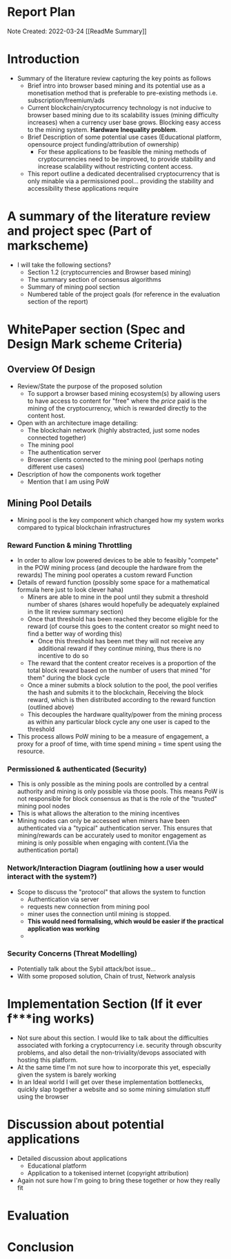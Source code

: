 # Report Plan
Note Created: 2022-03-24
[[ReadMe Summary]]

# Introduction
- Summary of the literature review capturing the key points as follows
  - Brief intro into browser based mining and its potential use as a monetisation method that is preferable to pre-existing methods i.e. subscription/freemium/ads
  - Current blockchain/cryptocurrency technology is not inducive to browser based mining due to its scalability issues (mining difficulty increases) when a currency user base grows. Blocking easy access to the mining system. **Hardware Inequality problem**.
  - Brief Description of some potential use cases (Educational platform, opensource project funding/attribution of ownership)
    - For these applications to be feasible the mining methods of cryptocurrencies need to be improved, to provide stability and increase scalability without restricting content access.
  - This report outline a dedicated decentralised cryptocurrency that is only minable via a permissioned pool... providing the stability and accessibility these applications require 

# A summary of the literature review and project spec (Part of markscheme)
- I will take the following sections?
  - Section 1.2 (cryptocurrencies and Browser based mining)
  - The summary section of consensus algorithms
  - Summary of mining pool section
  - Numbered table of the project goals (for reference in the evaluation section of the report)

# WhitePaper section (Spec and Design Mark scheme Criteria)
## Overview Of Design
- Review/State the purpose of the proposed solution
  - To support a browser based mining ecosystem(s) by allowing users to have access to content for "free" where the *price* paid is the mining of the cryptocurrency, which is rewarded directly to the content host.
- Open with an architecture image detailing:
  - The blockchain network (highly abstracted, just some nodes connected together)
  - The mining pool
  - The authentication server
  - Browser clients connected to the mining pool (perhaps noting different use cases)
- Description of how the components work together
  - Mention that I am using PoW

## Mining Pool Details
- Mining pool is the key component which changed how my system works compared to typical blockchain infrastructures
### Reward Function & mining Throttling
- In order to allow low powered devices to be able to feasibly "compete" in the POW mining process (and decouple the hardware from the rewards) The mining pool operates a custom reward Function
- Details of reward function (possibly some space for a mathematical formula here just to look clever haha)
  - Miners are able to mine in the pool until they submit a threshold number of shares (shares would hopefully be adequately explained in the lit review summary section)
  - Once that threshold has been reached they become eligible for the reward (of course this goes to the content creator so might need to find a better way of wording this)
    - Once this threshold has been met they will not receive any additional reward if they continue mining, thus there is no incentive to do so
  - The reward that the content creator receives is a proportion of the total block reward based on the number of users that mined "for them" during the block cycle
  - Once a miner submits a block solution to the pool, the pool verifies the hash and submits it to the blockchain, Receiving the block reward, which is then distributed according to the reward function (outlined above)
  - This decouples the hardware quality/power from the mining process as within any particular block cycle any one user is caped to the threshold
- This process allows PoW mining to be a measure of engagement, a proxy for a proof of time, with time spend mining = time spent using the resource.


### Permissioned & authenticated (Security)
- This is only possible as the mining pools are controlled by a central authority and mining is only possible via those pools. This means PoW is not responsible for block consensus as that is the role of the "trusted" mining pool nodes
- This is what allows the alteration to the mining incentives
- Mining nodes can only be accessed when miners have been authenticated via a "typical" authentication server. This ensures that mining/rewards can be accurately used to monitor engagement as mining is only possible when engaging with content.(Via the authentication portal)

### Network/Interaction Diagram (outlining how a user would interact with the system?)
- Scope to discuss the "protocol" that allows the system to function
  - Authentication via server
  - requests new connection from mining pool
  - miner uses the connection until mining is stopped.
  - **This would need formalising, which would be easier if the practical application was working**
  - 
### Security Concerns (Threat Modelling)
- Potentially talk about the Sybil attack/bot issue...
- With some proposed solution, Chain of trust, Network analysis

# Implementation Section (If it ever f***ing works)
- Not sure about this section. I would like to talk about the difficulties associated with forking a cryptocurrency i.e. security through obscurity problems, and also detail the non-triviality/devops associated with hosting this platform.
- At the same time I'm not sure how to incorporate this yet, especially given the system is barely working 
- In an Ideal world I will get over these implementation bottlenecks, quickly slap together a website and so some mining simulation stuff using the browser

# Discussion about potential applications
- Detailed discussion about applications
  - Educational platform
  - Application to a tokenised internet (copyright attribution)
- Again not sure how I'm going to bring these together or how they really fit

# Evaluation
# Conclusion